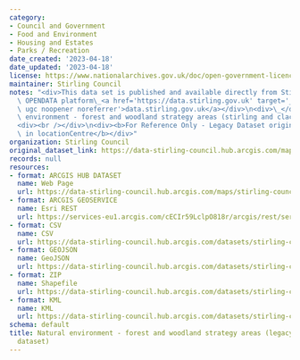 ```yaml
---
category:
- Council and Government
- Food and Environment
- Housing and Estates
- Parks / Recreation
date_created: '2023-04-18'
date_updated: '2023-04-18'
license: https://www.nationalarchives.gov.uk/doc/open-government-licence/version/3/
maintainer: Stirling Council
notes: "<div>This data set is published and available directly from Stirling Council's\
  \ OPENDATA platform\_<a href='https://data.stirling.gov.uk' target='_blank' rel='nofollow\
  \ ugc noopener noreferrer'>data.stirling.gov.uk</a></div>\n<div>\_</div>\n<div>natural\
  \ environment - forest and woodland strategy areas (stirling and clacks)</div>\n\
  <div><br /></div>\n<div><b>For Reference Only - Legacy Dataset originally published\
  \ in locationCentre</b></div>"
organization: Stirling Council
original_dataset_link: https://data-stirling-council.hub.arcgis.com/maps/stirling-council::natural-environment-forest-and-woodland-strategy-areas-legacy-reference-dataset
records: null
resources:
- format: ARCGIS HUB DATASET
  name: Web Page
  url: https://data-stirling-council.hub.arcgis.com/maps/stirling-council::natural-environment-forest-and-woodland-strategy-areas-legacy-reference-dataset
- format: ARCGIS GEOSERVICE
  name: Esri REST
  url: https://services-eu1.arcgis.com/cECIr59LclpO818r/arcgis/rest/services/forestry_and_woodland_strategy_areas_stirling_clacks/FeatureServer/2
- format: CSV
  name: CSV
  url: https://data-stirling-council.hub.arcgis.com/datasets/stirling-council::natural-environment-forest-and-woodland-strategy-areas-legacy-reference-dataset.csv?outSR=%7B%22latestWkid%22%3A27700%2C%22wkid%22%3A27700%7D
- format: GEOJSON
  name: GeoJSON
  url: https://data-stirling-council.hub.arcgis.com/datasets/stirling-council::natural-environment-forest-and-woodland-strategy-areas-legacy-reference-dataset.geojson?outSR=%7B%22latestWkid%22%3A27700%2C%22wkid%22%3A27700%7D
- format: ZIP
  name: Shapefile
  url: https://data-stirling-council.hub.arcgis.com/datasets/stirling-council::natural-environment-forest-and-woodland-strategy-areas-legacy-reference-dataset.zip?outSR=%7B%22latestWkid%22%3A27700%2C%22wkid%22%3A27700%7D
- format: KML
  name: KML
  url: https://data-stirling-council.hub.arcgis.com/datasets/stirling-council::natural-environment-forest-and-woodland-strategy-areas-legacy-reference-dataset.kml?outSR=%7B%22latestWkid%22%3A27700%2C%22wkid%22%3A27700%7D
schema: default
title: Natural environment - forest and woodland strategy areas (legacy reference
  dataset)
---
```


